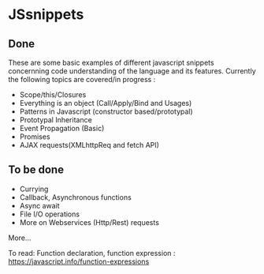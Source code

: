 # JSsnippets

## Done
These are some basic examples of different javascript snippets concernning code understanding of the language and its features.
Currently the following topics are covered/in progress :
- Scope/this/Closures
- Everything is an object (Call/Apply/Bind and Usages)
- Patterns in Javascript (constructor based/prototypal)
- Prototypal Inheritance
- Event Propagation (Basic)
- Promises
- AJAX requests(XMLhttpReq and fetch API)

## To be done
- Currying
- Callback, Asynchronous functions
- Async await 
- File I/O operations
- More on Webservices (Http/Rest) requests

More...

To read:
Function declaration, function expression : https://javascript.info/function-expressions
